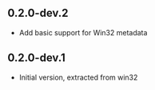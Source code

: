 ## 0.2.0-dev.2

- Add basic support for Win32 metadata

## 0.2.0-dev.1

- Initial version, extracted from win32
